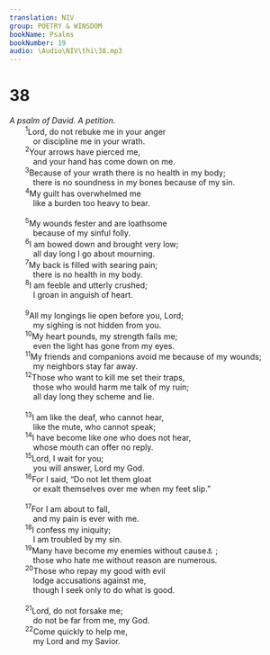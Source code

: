 ```yaml
---
translation: NIV
group: POETRY & WINSDOM
bookName: Psalms 
bookNumber: 19
audio: \Audio\NIV\thi\38.mp3
---
```


<div class="title"><h1>38</h1><i>A psalm of David. A petition.</i></div>
<span class="verse thi_38_1">  <sup>1</sup>Lord, do not rebuke me in your anger <br/>   or discipline me in your wrath. <br/></span>
<span class="verse thi_38_2">  <sup>2</sup>Your arrows have pierced me, <br/>   and your hand has come down on me. <br/></span>
<span class="verse thi_38_3">  <sup>3</sup>Because of your wrath there is no health in my body; <br/>   there is no soundness in my bones because of my sin. <br/></span>
<span class="verse thi_38_4">  <sup>4</sup>My guilt has overwhelmed me <br/>   like a burden too heavy to bear. <br/><br/></span>
<span class="verse thi_38_5">  <sup>5</sup>My wounds fester and are loathsome <br/>   because of my sinful folly. <br/></span>
<span class="verse thi_38_6">  <sup>6</sup>I am bowed down and brought very low; <br/>   all day long I go about mourning. <br/></span>
<span class="verse thi_38_7">  <sup>7</sup>My back is filled with searing pain; <br/>   there is no health in my body. <br/></span>
<span class="verse thi_38_8">  <sup>8</sup>I am feeble and utterly crushed; <br/>   I groan in anguish of heart. <br/><br/></span>
<span class="verse thi_38_9">  <sup>9</sup>All my longings lie open before you, Lord; <br/>   my sighing is not hidden from you. <br/></span>
<span class="verse thi_38_10">  <sup>10</sup>My heart pounds, my strength fails me; <br/>   even the light has gone from my eyes. <br/></span>
<span class="verse thi_38_11">  <sup>11</sup>My friends and companions avoid me because of my wounds; <br/>   my neighbors stay far away. <br/></span>
<span class="verse thi_38_12">  <sup>12</sup>Those who want to kill me set their traps, <br/>   those who would harm me talk of my ruin; <br/>   all day long they scheme and lie. <br/><br/></span>
<span class="verse thi_38_13">  <sup>13</sup>I am like the deaf, who cannot hear, <br/>   like the mute, who cannot speak; <br/></span>
<span class="verse thi_38_14">  <sup>14</sup>I have become like one who does not hear, <br/>   whose mouth can offer no reply. <br/></span>
<span class="verse thi_38_15">  <sup>15</sup>Lord, I wait for you; <br/>   you will answer, Lord my God. <br/></span>
<span class="verse thi_38_16">  <sup>16</sup>For I said, “Do not let them gloat <br/>   or exalt themselves over me when my feet slip.” <br/><br/></span>
<span class="verse thi_38_17">  <sup>17</sup>For I am about to fall, <br/>   and my pain is ever with me. <br/></span>
<span class="verse thi_38_18">  <sup>18</sup>I confess my iniquity; <br/>   I am troubled by my sin. <br/></span>
<span class="verse thi_38_19">  <sup>19</sup>Many have become my enemies without cause<a data-toggle="tooltip" data-placement="bottom" title="One Dead Sea Scrolls manuscript; Masoretic Text my vigorous enemies">⚓</a> ; <br/>   those who hate me without reason are numerous. <br/></span>
<span class="verse thi_38_20">  <sup>20</sup>Those who repay my good with evil <br/>   lodge accusations against me, <br/>   though I seek only to do what is good. <br/><br/></span>
<span class="verse thi_38_21">  <sup>21</sup>Lord, do not forsake me; <br/>   do not be far from me, my God. <br/></span>
<span class="verse thi_38_22">  <sup>22</sup>Come quickly to help me, <br/>   my Lord and my Savior. <br/></span>
